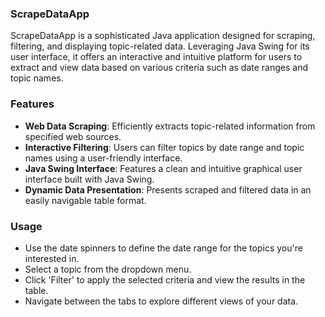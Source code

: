 ### ScrapeDataApp
ScrapeDataApp is a sophisticated Java application designed for scraping, filtering, and displaying topic-related data. Leveraging Java Swing for its user interface, it offers an interactive and intuitive platform for users to extract and view data based on various criteria such as date ranges and topic names.

### Features
- **Web Data Scraping**: Efficiently extracts topic-related information from specified web sources.
- **Interactive Filtering**: Users can filter topics by date range and topic names using a user-friendly interface.
- **Java Swing Interface**: Features a clean and intuitive graphical user interface built with Java Swing.
- **Dynamic Data Presentation**: Presents scraped and filtered data in an easily navigable table format.

### Usage
- Use the date spinners to define the date range for the topics you're interested in.
- Select a topic from the dropdown menu.
- Click 'Filter' to apply the selected criteria and view the results in the table.
- Navigate between the tabs to explore different views of your data.
